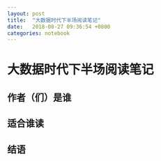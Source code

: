 ```yaml
---
layout: post
title:  "大数据时代下半场阅读笔记"
date:   2018-08-27 09:36:54 +0800
categories: notebook
---
```


# 大数据时代下半场阅读笔记

## 作者（们）是谁

## 适合谁读

## 


## 结语
